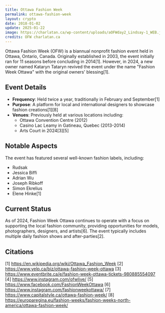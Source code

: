 ```yaml
---
title: Ottawa Fashion Week
permalink: ottawa-fashion-week
layout: crypto
date: 2018-01-02
update: 2025-01-22
image: https://charlatan.ca/wp-content/uploads/aOFWday2_Lindsay-1_WEB.jpg
credits: OFW charlatan.ca
---
```


Ottawa Fashion Week (OFW) is a biannual nonprofit fashion event held in Ottawa, Ontario, Canada. Originally established in 2003, the event initially ran for 11 seasons before concluding in 2014[1]. However, in 2024, a new owner named Kataryn Tataryn revived the event under the name "Fashion Week Ottawa" with the original owners' blessing[1].

## Event Details
- **Frequency**: Held twice a year, traditionally in February and September[1]
- **Purpose**: A platform for local and international designers to showcase fashion creations[1][8]
- **Venues**: Previously held at various locations including:
  - Ottawa Convention Centre (2012)
  - Casino Lac Leamy in Gatineau, Quebec (2013-2014)
  - Arts Court in 2024[3][5]

## Notable Aspects
The event has featured several well-known fashion labels, including:
- Rudsak
- Jessica Biffi
- Adrian Wu
- Joseph Ribkoff
- Simon Ekrelius
- Elene Hinke[1]

## Current Status
As of 2024, Fashion Week Ottawa continues to operate with a focus on supporting the local fashion community, providing opportunities for models, photographers, designers, and artists[6]. The event typically includes multiple daily fashion shows and after-parties[2].

## Citations

[1] https://en.wikipedia.org/wiki/Ottawa_Fashion_Week
[2] https://www.yelp.ca/biz/ottawa-fashion-week-ottawa
[3] https://www.eventbrite.ca/e/fashion-week-ottawa-tickets-980885554097
[4] https://www.instagram.com/ofwlive/
[5] https://www.facebook.com/FashionWeekOttawa
[6] https://www.instagram.com/fashionweekottawa/
[7] https://www.capitalstyle.ca/ottawa-fashion-week/
[8] https://europaregina.eu/fashion-weeks/fashion-weeks-north-america/ottawa-fashion-week/
